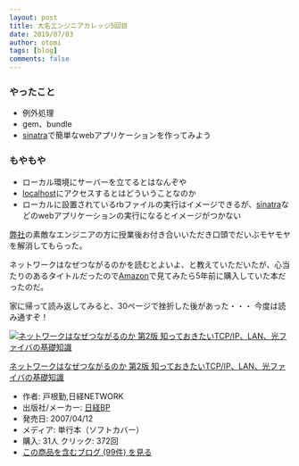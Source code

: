 ```yaml
---
layout: post
title: 大名エンジニアカレッジ5回目
date: 2019/07/03
author: otomi
tags: [blog]
comments: false
---
```

### やったこと

- 例外処理
- gem、bundle
- [sinatra](http://d.hatena.ne.jp/keyword/sinatra)で簡単なwebアプリケーションを作ってみよう

### もやもや

- ローカル環境にサーバーを立てるとはなんぞや
- [localhost](http://d.hatena.ne.jp/keyword/localhost)にアクセスするとはどういうことなのか
- ローカルに設置されているrbファイルの実行はイメージできるが、[sinatra](http://d.hatena.ne.jp/keyword/sinatra)などのwebアプリケーションの実行になるとイメージがつかない

[弊社](https://pepabo.com/)の素敵なエンジニアの方に授業後お付き合いいただき口頭でだいぶモヤモヤを解消してもらった。

ネットワークはなぜつながるのかを読むとよいよ、と教えていただいたが、心当たりのあるタイトルだったので[Amazon](http://d.hatena.ne.jp/keyword/Amazon)で見てみたら5年前に購入していた本だったのだ。

家に帰って読み返してみると、30ページで挫折した後があった・・・ 今度は読み通すぞ！

[![ネットワークはなぜつながるのか 第2版 知っておきたいTCP/IP、LAN、光ファイバの基礎知識](https://images-fe.ssl-images-amazon.com/images/I/51xzk4tjGgL._SL160_.jpg "ネットワークはなぜつながるのか 第2版 知っておきたいTCP/IP、LAN、光ファイバの基礎知識")](http://www.amazon.co.jp/exec/obidos/ASIN/4822283119/hatena-blog-22/)

[ネットワークはなぜつながるのか 第2版 知っておきたいTCP/IP、LAN、光ファイバの基礎知識](http://www.amazon.co.jp/exec/obidos/ASIN/4822283119/hatena-blog-22/)

- 作者: 戸根勤,日経NETWORK
- 出版社/メーカー: [日経BP](http://d.hatena.ne.jp/keyword/%C6%FC%B7%D0BP)
- 発売日: 2007/04/12
- メディア: 単行本（ソフトカバー）
- 購入: 31人 クリック: 372回
- [この商品を含むブログ (99件) を見る](http://d.hatena.ne.jp/asin/4822283119/hatena-blog-22)

